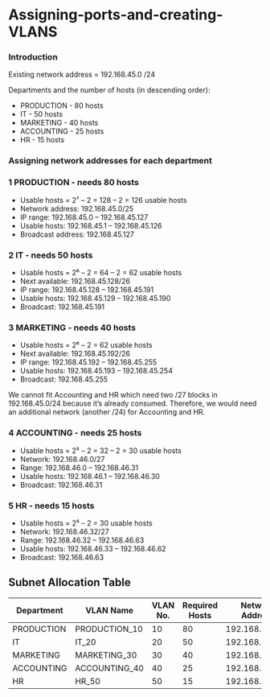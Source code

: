 # Assigning-ports-and-creating-VLANS
### Introduction
Existing network address = 192.168.45.0 /24

Departments and the number of hosts (in descending order):
- PRODUCTION - 80 hosts
- IT - 50 hosts
- MARKETING - 40 hosts
- ACCOUNTING - 25 hosts
- HR - 15 hosts

### Assigning network addresses for each department
### 1 PRODUCTION - needs 80 hosts
- Usable hosts = 2⁷ – 2 = 128 – 2 = 126 usable hosts
- Network address: 192.168.45.0/25
- IP range: 192.168.45.0 – 192.168.45.127
- Usable hosts: 192.168.45.1 – 192.168.45.126
- Broadcast address: 192.168.45.127

### 2 IT - needs 50 hosts
- Usable hosts = 2⁶ – 2 = 64 – 2 = 62 usable hosts
- Next available: 192.168.45.128/26
- IP range: 192.168.45.128 – 192.168.45.191
- Usable hosts: 192.168.45.129 – 192.168.45.190
- Broadcast: 192.168.45.191

### 3 MARKETING - needs 40 hosts
- Usable hosts = 2⁶ – 2 = 62 usable hosts
- Next available: 192.168.45.192/26
- IP range: 192.168.45.192 – 192.168.45.255
- Usable hosts: 192.168.45.193 – 192.168.45.254
- Broadcast: 192.168.45.255

We cannot fit Accounting and HR which need two /27 blocks in 192.168.45.0/24 because it’s already consumed. Therefore, we would need an additional network (another /24) for Accounting and HR.

### 4 ACCOUNTING - needs 25 hosts
- Usable hosts = 2⁵ – 2 = 32 – 2 = 30 usable hosts
- Network: 192.168.46.0/27
- Range: 192.168.46.0 – 192.168.46.31
- Usable hosts: 192.168.46.1 – 192.168.46.30
- Broadcast: 192.168.46.31

### 5 HR - needs 15 hosts
- Usable hosts = 2⁵ – 2 = 30 usable hosts
- Network: 192.168.46.32/27
- Range: 192.168.46.32 – 192.168.46.63
- Usable hosts: 192.168.46.33 – 192.168.46.62
- Broadcast: 192.168.46.63

## Subnet Allocation Table

| Department  | VLAN Name         | VLAN No. | Required Hosts | Network Address | CIDR | Subnet Mask       |
|-------------|-------------------|----------|----------------|-----------------|------|-------------------|
| PRODUCTION  | PRODUCTION_10     | 10       | 80             | 192.168.45.0    | /25  | 255.255.255.128   |
| IT          | IT_20             | 20       | 50             | 192.168.45.128  | /26  | 255.255.255.192   |
| MARKETING   | MARKETING_30      | 30       | 40             | 192.168.45.192  | /26  | 255.255.255.192   |
| ACCOUNTING  | ACCOUNTING_40     | 40       | 25             | 192.168.46.0    | /27  | 255.255.255.224   |
| HR          | HR_50             | 50       | 15             | 192.168.46.32   | /27  | 255.255.255.224   |


